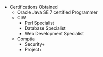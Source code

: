 * Certifications Obtained
  * Oracle Java SE 7 certified Programmer
  * CIW
    * Perl Specialist
    * Database Specialist
    * Web Development Specialist
  * Comptia
    * Security+
    * Project+
